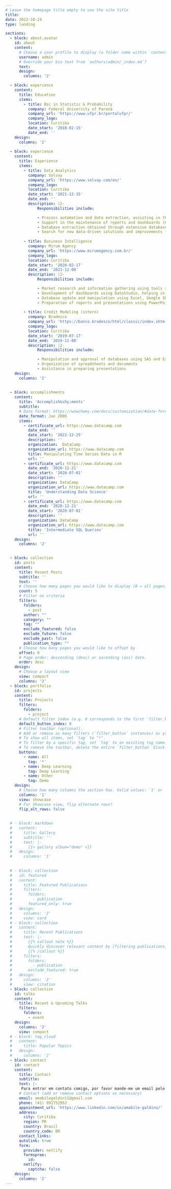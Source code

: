 ```yaml
---
# Leave the homepage title empty to use the site title
title:
date: 2022-10-24
type: landing

sections:
  - block: about.avatar
    id: about
    content: 
      # Choose a user profile to display (a folder name within `content/authors/`)
      username: admin
      # Override your bio text from `authors/admin/_index.md`?
      text:
      design:
        columns: '2'

  - block: experience
    content:
      title: Education
      items:
        - title: Bsc in Statistic & Probability
          company: Federal University of Paraná
          company_url: 'https://www.ufpr.br/portalufpr/'
          company_logo:
          location: Curitiba
          date_start: '2018-02-15'
          date_end: ''
    design:
      columns: '2'
      
  - block: experience
    content:
      title: Experience
      items:
        - title: Data Analytics
          company: Solvay
          company_url: 'https://www.solvay.com/en/'
          company_logo: 
          location: Curitiba
          date_start: '2021-12-15'
          date_end: ''
          description: |2-
              Responsibilities include:

              - Process automation and data extraction, assisting in the elaboration of analyzes and decision-making in the financial sector;
              - Support in the maintenance of reports and dashboards (Qliksense and Data Studio), being a technical point of contact and helping global teams in their daily activities;
              - Database extraction obtained through extensive databases, for manipulation and treatment in order to assist in decision making;
              - Search for new data-driven solutions and improvements for the Credit team.
              
        - title: Business Intelligence
          company: Mirum Agency
          company_url: 'https://www.mirumagency.com.br/'
          company_logo: 
          location: Curitiba
          date_start: '2020-02-17'
          date_end: '2021-12-08'
          description: |2-
              Responsibilities include:

              - Market research and information gathering using tools such as Google Analytics, Facebook Analytics, and other digital marketing tools
              - Development of dashboards using DataStudio, helping in the automation of processes and facilitating metric analysis
              - Database update and manipulation using Excel, Google Sheets, and BigQuery queries
              - Preparation of reports and presentations using PowerPoint and DataStudio.
              
        - title: Credit Modeling (intern)
          company: Bradesco
          company_url: 'https://banco.bradesco/html/classic/index.shtm'
          company_logo: 
          location: Curitiba
          date_start: '2019-07-17'
          date_end: '2019-11-08'
          description: |2-
              Responsibilities include:

              - Manipulation and approval of databases using SAS and Excel
              - Organization of spreadsheets and documents
              - Assistance in preparing presentations
    design:
      columns: '2'
    
      
  - block: accomplishments
    content:
      title: 'Accomplish&shy;ments'
      subtitle:
      # Date format: https://wowchemy.com/docs/customization/#date-format
      date_format: Jan 2006
      items:
        - certificate_url: https://www.datacamp.com
          date_end: ''
          date_start: '2022-12-25'
          description: ''
          organization:  DataCamp
          organization_url: https://www.datacamp.com
          title: Manipulating Time Series Data in R
          url: ''
        - certificate_url: https://www.datacamp.com
          date_end: '2020-12-21'
          date_start: '2020-07-01'
          description: ''
          organization: DataCamp
          organization_url: https://www.datacamp.com
          title: 'Understanding Data Science'
          url: ''
        - certificate_url: https://www.datacamp.com
          date_end: '2020-12-21'
          date_start: '2020-07-01'
          description: ''
          organization: DataCamp
          organization_url: https://www.datacamp.com
          title: 'Intermediate SQL Queries'
          url: ''
    design:
      columns: '2'

      
  - block: collection
    id: posts
    content:
      title: Recent Posts
      subtitle: ''
      text: ''
      # Choose how many pages you would like to display (0 = all pages)
      count: 5
      # Filter on criteria
      filters:
        folders:
          - post
        author: ""
        category: ""
        tag: ""
        exclude_featured: false
        exclude_future: false
        exclude_past: false
        publication_type: ""
      # Choose how many pages you would like to offset by
      offset: 0
      # Page order: descending (desc) or ascending (asc) date.
      order: desc
    design:
      # Choose a layout view
      view: compact
      columns: '2'
  - block: portfolio
    id: projects
    content:
      title: Projects
      filters:
        folders:
          - project
      # Default filter index (e.g. 0 corresponds to the first `filter_button` instance below).
      default_button_index: 0
      # Filter toolbar (optional).
      # Add or remove as many filters (`filter_button` instances) as you like.
      # To show all items, set `tag` to "*".
      # To filter by a specific tag, set `tag` to an existing tag name.
      # To remove the toolbar, delete the entire `filter_button` block.
      buttons:
        - name: All
          tag: '*'
        - name: Deep Learning
          tag: Deep Learning
        - name: Other
          tag: Demo
    design:
      # Choose how many columns the section has. Valid values: '1' or '2'.
      columns: '1'
      view: showcase
      # For Showcase view, flip alternate rows?
      flip_alt_rows: false
      
      
  # - block: markdown
  #   content:
  #     title: Gallery
  #     subtitle: ''
  #     text: |-
  #       {{< gallery album="demo" >}}
  #   design:
  #     columns: '1'
  
  
  # - block: collection
  #   id: featured
  #   content:
  #     title: Featured Publications
  #     filters:
  #       folders:
  #         - publication
  #       featured_only: true
  #   design:
  #     columns: '2'
  #     view: card
  # - block: collection
  #   content:
  #     title: Recent Publications
  #     text: |-
  #       {{% callout note %}}
  #       Quickly discover relevant content by [filtering publications](./publication/).
  #       {{% /callout %}}
  #     filters:
  #       folders:
  #         - publication
  #       exclude_featured: true
  #   design:
  #     columns: '2'
  #     view: citation
  - block: collection
    id: talks
    content:
      title: Recent & Upcoming Talks
      filters:
        folders:
          - event
    design:
      columns: '2'
      view: compact
  # - block: tag_cloud
  #   content:
  #     title: Popular Topics
  #   design:
  #     columns: '2'
  - block: contact
    id: contact
    content:
      title: Contact
      subtitle:
      text: |-
       Para entrar em contato comigo, por favor mande-me um email pelo caminho abaixo:
      # Contact (add or remove contact options as necessary)
      email: amabilegaldin11@gmail.com
      phone: (41) 991752952
      appointment_url: 'https://www.linkedin.com/in/amabile-galdino/'
      address:
        city: Curitiba
        region: PR
        country: Brazil
        country_code: BR
      contact_links: 
      autolink: true
      form:
        provider: netlify
        formspree:
          id:
        netlify:
          captcha: false
    design:
      columns: '2'
---
```

